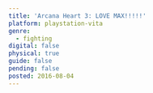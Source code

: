 ```yaml
---
title: 'Arcana Heart 3: LOVE MAX!!!!!'
platform: playstation-vita
genre:
  - fighting
digital: false
physical: true
guide: false
pending: false
posted: 2016-08-04
---
```

